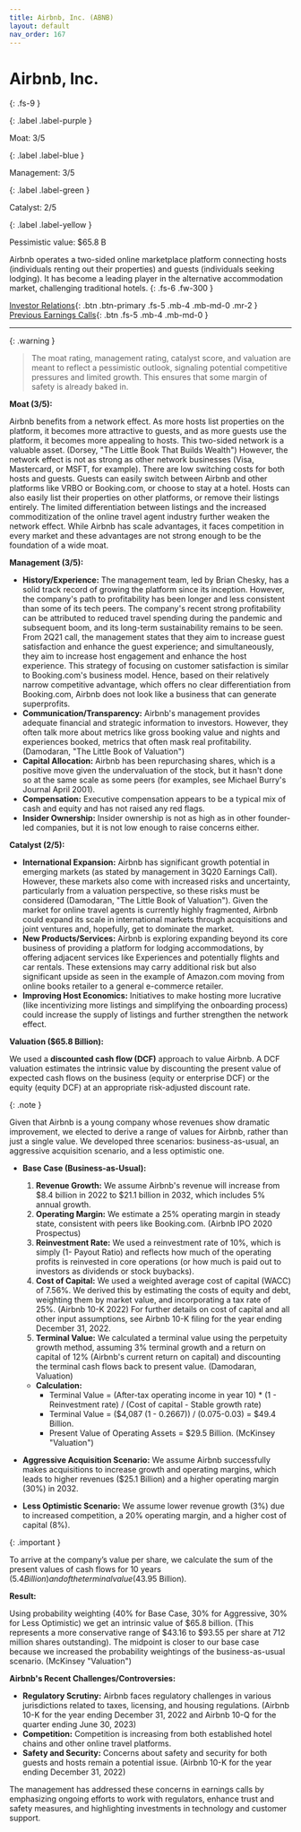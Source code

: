 ```yaml
---
title: Airbnb, Inc. (ABNB)
layout: default
nav_order: 167
---
```


# Airbnb, Inc.
{: .fs-9 }

{: .label .label-purple }

Moat: 3/5

{: .label .label-blue }

Management: 3/5

{: .label .label-green }

Catalyst: 2/5

{: .label .label-yellow }

Pessimistic value: $65.8 B

Airbnb operates a two-sided online marketplace platform connecting hosts (individuals renting out their properties) and guests (individuals seeking lodging).  It has become a leading player in the alternative accommodation market, challenging traditional hotels.
{: .fs-6 .fw-300 }

[Investor Relations](https://www.google.com/search?q=ABNB+investor+relations){: .btn .btn-primary .fs-5 .mb-4 .mb-md-0 .mr-2 }
[Previous Earnings Calls](https://discountingcashflows.com/company/ABNB/transcripts/){: .btn .fs-5 .mb-4 .mb-md-0 }

---

{: .warning } 
>The moat rating, management rating, catalyst score, and valuation are meant to reflect a pessimistic outlook, signaling potential competitive pressures and limited growth. This ensures that some margin of safety is already baked in.


**Moat (3/5):**

Airbnb benefits from a network effect.  As more hosts list properties on the platform, it becomes more attractive to guests, and as more guests use the platform, it becomes more appealing to hosts. This two-sided network is a valuable asset. (Dorsey, "The Little Book That Builds Wealth") However, the network effect is not as strong as other network businesses (Visa, Mastercard, or MSFT, for example).  There are low switching costs for both hosts and guests. Guests can easily switch between Airbnb and other platforms like VRBO or Booking.com, or choose to stay at a hotel. Hosts can also easily list their properties on other platforms, or remove their listings entirely. The limited differentiation between listings and the increased commoditization of the online travel agent industry further weaken the network effect.  While Airbnb has scale advantages, it faces competition in every market and these advantages are not strong enough to be the foundation of a wide moat.

**Management (3/5):**

* **History/Experience:** The management team, led by Brian Chesky, has a solid track record of growing the platform since its inception. However, the company's path to profitability has been longer and less consistent than some of its tech peers. The company's recent strong profitability can be attributed to reduced travel spending during the pandemic and subsequent boom, and its long-term sustainability remains to be seen. From 2Q21 call, the management states that they aim to increase guest satisfaction and enhance the guest experience; and simultaneously, they aim to increase host engagement and enhance the host experience. This strategy of focusing on customer satisfaction is similar to Booking.com's business model. Hence, based on their relatively narrow competitive advantage, which offers no clear differentiation from Booking.com, Airbnb does not look like a business that can generate superprofits.
* **Communication/Transparency:**  Airbnb's management provides adequate financial and strategic information to investors. However, they often talk more about metrics like gross booking value and nights and experiences booked, metrics that often mask real profitability. (Damodaran, "The Little Book of Valuation")
* **Capital Allocation:** Airbnb has been repurchasing shares, which is a positive move given the undervaluation of the stock, but it hasn't done so at the same scale as some peers (for examples, see Michael Burry's Journal April 2001). 
* **Compensation:** Executive compensation appears to be a typical mix of cash and equity and has not raised any red flags.
* **Insider Ownership:**  Insider ownership is not as high as in other founder-led companies, but it is not low enough to raise concerns either.

**Catalyst (2/5):**

* **International Expansion:**  Airbnb has significant growth potential in emerging markets (as stated by management in 3Q20 Earnings Call). However, these markets also come with increased risks and uncertainty, particularly from a valuation perspective, so these risks must be considered (Damodaran, "The Little Book of Valuation"). Given the market for online travel agents is currently highly fragmented, Airbnb could expand its scale in international markets through acquisitions and joint ventures and, hopefully, get to dominate the market.
* **New Products/Services:** Airbnb is exploring expanding beyond its core business of providing a platform for lodging accommodations, by offering adjacent services like Experiences and potentially flights and car rentals. These extensions may carry additional risk but also significant upside as seen in the example of Amazon.com moving from online books retailer to a general e-commerce retailer.
* **Improving Host Economics:** Initiatives to make hosting more lucrative (like incentivizing more listings and simplifying the onboarding process) could increase the supply of listings and further strengthen the network effect.

**Valuation ($65.8 Billion):**

We used a **discounted cash flow (DCF)** approach to value Airbnb.  A DCF valuation estimates the intrinsic value by discounting the present value of expected cash flows on the business (equity or enterprise DCF) or the equity (equity DCF) at an appropriate risk-adjusted discount rate.

{: .note }

Given that Airbnb is a young company whose revenues show dramatic improvement, we elected to derive a range of values for Airbnb, rather than just a single value. We developed three scenarios: business-as-usual, an aggressive acquisition scenario, and a less optimistic one.


* **Base Case (Business-as-Usual):**

    1. **Revenue Growth:** We assume Airbnb's revenue will increase from $8.4 billion in 2022 to $21.1 billion in 2032, which includes 5% annual growth.
    2. **Operating Margin:** We estimate a 25% operating margin in steady state, consistent with peers like Booking.com.  (Airbnb IPO 2020 Prospectus)
    3. **Reinvestment Rate:** We used a reinvestment rate of 10%, which is simply (1- Payout Ratio) and reflects how much of the operating profits is reinvested in core operations (or how much is paid out to investors as dividends or stock buybacks). 
    4. **Cost of Capital:** We used a weighted average cost of capital (WACC) of 7.56%. We derived this by estimating the costs of equity and debt, weighting them by market value, and incorporating a tax rate of 25%. (Airbnb 10-K 2022) For further details on cost of capital and all other input assumptions, see Airbnb 10-K filing for the year ending December 31, 2022.
    5. **Terminal Value:** We calculated a terminal value using the perpetuity growth method, assuming 3% terminal growth and a return on capital of 12% (Airbnb's current return on capital) and discounting the terminal cash flows back to present value. (Damodaran, Valuation)

    * **Calculation:**
        * Terminal Value = (After-tax operating income in year 10) \* (1 - Reinvestment rate) / (Cost of capital - Stable growth rate)
        * Terminal Value = ($4,087 (1 - 0.2667)) / (0.075-0.03) = $49.4 Billion.
        * Present Value of Operating Assets = $29.5 Billion. (McKinsey "Valuation")

* **Aggressive Acquisition Scenario:** We assume Airbnb successfully makes acquisitions to increase growth and operating margins, which leads to higher revenues ($25.1 Billion) and a higher operating margin (30%) in 2032.  

* **Less Optimistic Scenario:** We assume lower revenue growth (3%) due to increased competition, a 20% operating margin, and a higher cost of capital (8%).

{: .important }

To arrive at the company’s value per share, we calculate the sum of the present values of cash flows for 10 years ($5.4 Billion) and of the terminal value ($43.95 Billion).

**Result:**

Using probability weighting (40% for Base Case, 30% for Aggressive, 30% for Less Optimistic) we get an intrinsic value of $65.8 billion. (This represents a more conservative range of $43.16 to $93.55 per share at 712 million shares outstanding). The midpoint is closer to our base case because we increased the probability weightings of the business-as-usual scenario. (McKinsey "Valuation")

**Airbnb's Recent Challenges/Controversies:**

* **Regulatory Scrutiny:**  Airbnb faces regulatory challenges in various jurisdictions related to taxes, licensing, and housing regulations. (Airbnb 10-K for the year ending December 31, 2022 and Airbnb 10-Q for the quarter ending June 30, 2023)
* **Competition:** Competition is increasing from both established hotel chains and other online travel platforms.
* **Safety and Security:**  Concerns about safety and security for both guests and hosts remain a potential issue. (Airbnb 10-K for the year ending December 31, 2022)

The management has addressed these concerns in earnings calls by emphasizing ongoing efforts to work with regulators, enhance trust and safety measures, and highlighting investments in technology and customer support. 

